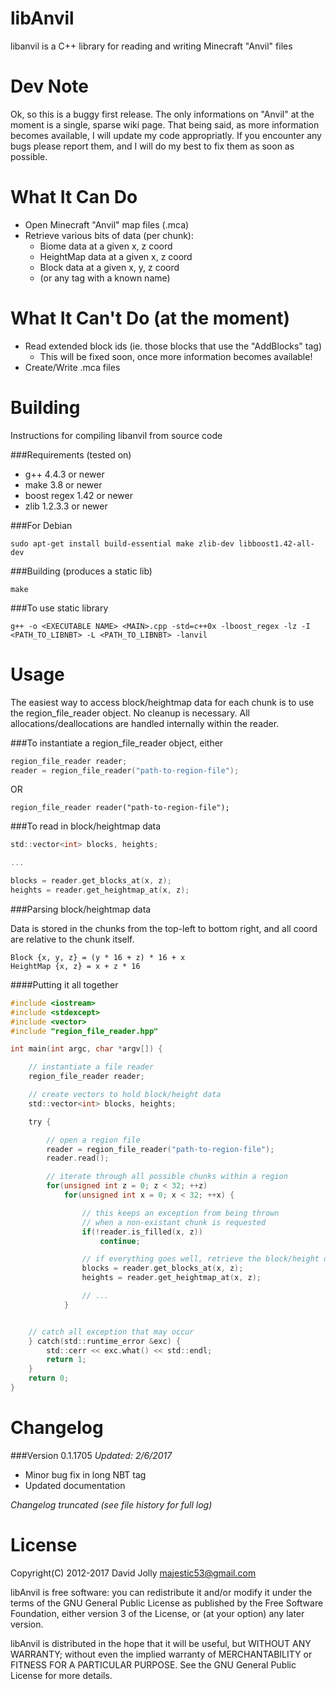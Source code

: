 libAnvil
========

libanvil is a C++ library for reading and writing Minecraft "Anvil" files

Dev Note
========
Ok, so this is a buggy first release. The only informations on "Anvil" at the moment is a single, sparse wiki page. That being said, as more information becomes available, I will update my code appropriatly. If you encounter any bugs please report them, and I will do my best to fix them as soon as possible.

What It Can Do
==============
* Open Minecraft "Anvil" map files (.mca)
* Retrieve various bits of data (per chunk):
	* Biome data at a given x, z coord
	* HeightMap data at a given x, z coord
	* Block data at a given x, y, z coord
	* (or any tag with a known name)

What It Can't Do (at the moment)
================================
* Read extended block ids (ie. those blocks that use the "AddBlocks" tag)
	* This will be fixed soon, once more information becomes available!
* Create/Write .mca files

Building
========

Instructions for compiling libanvil from source code

###Requirements (tested on)
* g++ 4.4.3 or newer
* make 3.8 or newer
* boost regex 1.42 or newer
* zlib 1.2.3.3 or newer

###For Debian
```
sudo apt-get install build-essential make zlib-dev libboost1.42-all-dev
```

###Building (produces a static lib)
```
make
```

###To use static library
```
g++ -o <EXECUTABLE NAME> <MAIN>.cpp -std=c++0x -lboost_regex -lz -I <PATH_TO_LIBNBT> -L <PATH_TO_LIBNBT> -lanvil
```

Usage
=====

The easiest way to access block/heightmap data for each chunk is to use the region_file_reader object. No cleanup is necessary. All allocations/deallocations are handled internally within the reader.

###To instantiate a region_file_reader object, either

```c
region_file_reader reader;
reader = region_file_reader("path-to-region-file");
```

OR

```
region_file_reader reader("path-to-region-file");
```

###To read in block/heightmap data

```c
std::vector<int> blocks, heights;

...

blocks = reader.get_blocks_at(x, z);
heights = reader.get_heightmap_at(x, z);
```

###Parsing block/heightmap data

Data is stored in the chunks from the top-left to bottom right, and all coord are relative to the chunk itself.

```
Block {x, y, z} = (y * 16 + z) * 16 + x
HeightMap {x, z} = x + z * 16
```

####Putting it all together

```c
#include <iostream>
#include <stdexcept>
#include <vector>
#include "region_file_reader.hpp"

int main(int argc, char *argv[]) {

	// instantiate a file reader
	region_file_reader reader;

	// create vectors to hold block/height data
	std::vector<int> blocks, heights;

	try {

		// open a region file
		reader = region_file_reader("path-to-region-file");
		reader.read();

		// iterate through all possible chunks within a region
		for(unsigned int z = 0; z < 32; ++z)
			for(unsigned int x = 0; x < 32; ++x) {

				// this keeps an exception from being thrown
				// when a non-existant chunk is requested
				if(!reader.is_filled(x, z))
					continue;

				// if everything goes well, retrieve the block/height data
				blocks = reader.get_blocks_at(x, z);
				heights = reader.get_heightmap_at(x, z);

				// ...
			}


	// catch all exception that may occur
	} catch(std::runtime_error &exc) {
		std::cerr << exc.what() << std::endl;
		return 1;
	}
	return 0;
}
```

Changelog
=========

###Version 0.1.1705
*Updated: 2/6/2017*

* Minor bug fix in long NBT tag
* Updated documentation

*Changelog truncated (see file history for full log)*

License
=======

Copyright(C) 2012-2017 David Jolly <majestic53@gmail.com>

libAnvil is free software: you can redistribute it and/or modify
it under the terms of the GNU General Public License as published by
the Free Software Foundation, either version 3 of the License, or
(at your option) any later version.

libAnvil is distributed in the hope that it will be useful,
but WITHOUT ANY WARRANTY; without even the implied warranty of
MERCHANTABILITY or FITNESS FOR A PARTICULAR PURPOSE.  See the
GNU General Public License for more details.
